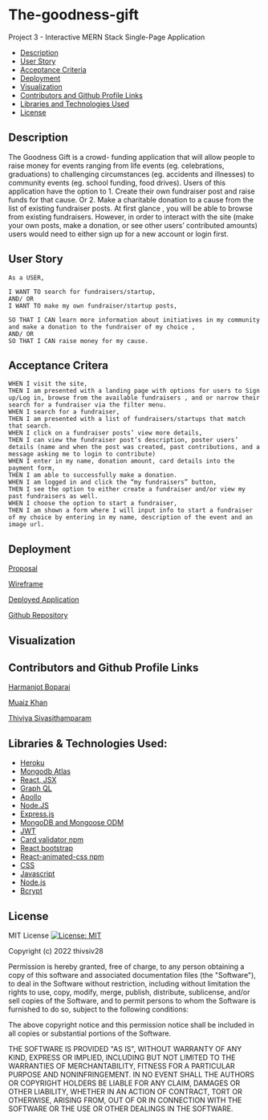 # The-goodness-gift

Project 3 - Interactive MERN Stack Single-Page Application

- [Description](#description)
- [User Story](#user-story)
- [Acceptance Criteria](#acceptance-criteria)
- [Deployment](#deployment)
- [Visualization](#visualization)
- [Contributors and Github Profile Links](#contributors-and-github-profile-links)
- [Libraries and Technologies Used](#libraries--technologies-used)
- [License](#license)

## Description

The Goodness Gift is a crowd- funding application that will allow people to raise money for events ranging from life events (eg. celebrations, graduations) to challenging circumstances (eg. accidents and illnesses) to community events (eg. school funding, food drives).
Users of this application have the option to 1. Create their own fundraiser post and raise funds for that cause. Or 2. Make a charitable donation to a cause from the list of existing fundraiser posts. At first glance , you will be able to browse from existing fundraisers. However, in order to interact with the site (make your own posts, make a donation, or see other users’ contributed amounts) users would need to either sign up for a new account or login first.

## User Story

```
As a USER,

I WANT TO search for fundraisers/startup,
AND/ OR
I WANT TO make my own fundraiser/startup posts,

SO THAT I CAN learn more information about initiatives in my community and make a donation to the fundraiser of my choice ,
AND/ OR
SO THAT I CAN raise money for my cause.
```

## Acceptance Critera

```
WHEN I visit the site,
THEN I am presented with a landing page with options for users to Sign up/Log in, browse from the available fundraisers , and or narrow their  search for a fundraiser via the filter menu.
WHEN I search for a fundraiser,
THEN I am presented with a list of fundraisers/startups that match that search.
WHEN I click on a fundraiser posts’ view more details,
THEN I can view the fundraiser post’s description, poster users’ details (name and when the post was created, past contributions, and a  message asking me to login to contribute)
WHEN I enter in my name, donation amount, card details into the payment form,
THEN I am able to successfully make a donation.
WHEN I am logged in and click the “my fundraisers” button,
THEN I see the option to either create a fundraiser and/or view my past fundraisers as well.
WHEN I choose the option to start a fundraiser,
THEN I am shown a form where I will input info to start a fundraiser of my choice by entering in my name, description of the event and an  image url.

```

## Deployment

[Proposal](https://docs.google.com/document/d/1ta4Zxrm-0kEhTNWamWjecVx_HhVHa7M1UUcm4nnQdfc/edit)

[Wireframe](https://docs.google.com/presentation/d/1l9n5nf0QuhqiWbokfvvBsPJNKInUdRJ2FP-BJdk-Nz8/edit#slide=id.g19d379c3e15_0_112)

[Deployed Application](https://salty-lowlands-79836.herokuapp.com/)

[Github Repository](https://github.com/thivsiv28/The-goodness-gift)

## Visualization

## Contributors and Github Profile Links

[Harmanjot Boparai](https://github.com/HarmanBoparai)

[Muaiz Khan](https://github.com/Muaizkh)

[Thiviya Sivasithamparam](https://github.com/thivsiv28)

## Libraries & Technologies Used:

- [Heroku](https://id.heroku.com/login)
- [Mongodb Atlas](https://www.mongodb.com/atlas/database)
- [React, JSX](https://reactjs.org/)
- [Graph QL](https://graphql.org/)
- [Apollo](https://www.apollographql.com/docs/apollo-server/)
- [Node.JS](https://nodejs.org/en/)
- [Express.js](https://expressjs.com/)
- [MongoDB and Mongoose ODM](https://www.mongodb.com/)
- [JWT](https://jwt.io/)
- [Card validator npm](https://www.npmjs.com/package/card-validator)
- [React bootstrap](https://react-bootstrap.github.io/)
- [React-animated-css npm](https://www.npmjs.com/package/react-animated-css)
- [CSS](https://www.w3schools.com/css/)
- [Javascript](https://www.javascript.com/)
- [Node.js](https://nodejs.org/en/)
- [Bcrypt](https://www.npmjs.com/package/bcryptjs)

## License

MIT License [![License: MIT](https://img.shields.io/badge/License-MIT-yellow.svg)](https://opensource.org/licenses/MIT)

Copyright (c) 2022 thivsiv28

Permission is hereby granted, free of charge, to any person obtaining a copy
of this software and associated documentation files (the "Software"), to deal
in the Software without restriction, including without limitation the rights
to use, copy, modify, merge, publish, distribute, sublicense, and/or sell
copies of the Software, and to permit persons to whom the Software is
furnished to do so, subject to the following conditions:

The above copyright notice and this permission notice shall be included in all
copies or substantial portions of the Software.

THE SOFTWARE IS PROVIDED "AS IS", WITHOUT WARRANTY OF ANY KIND, EXPRESS OR
IMPLIED, INCLUDING BUT NOT LIMITED TO THE WARRANTIES OF MERCHANTABILITY,
FITNESS FOR A PARTICULAR PURPOSE AND NONINFRINGEMENT. IN NO EVENT SHALL THE
AUTHORS OR COPYRIGHT HOLDERS BE LIABLE FOR ANY CLAIM, DAMAGES OR OTHER
LIABILITY, WHETHER IN AN ACTION OF CONTRACT, TORT OR OTHERWISE, ARISING FROM,
OUT OF OR IN CONNECTION WITH THE SOFTWARE OR THE USE OR OTHER DEALINGS IN THE
SOFTWARE.
